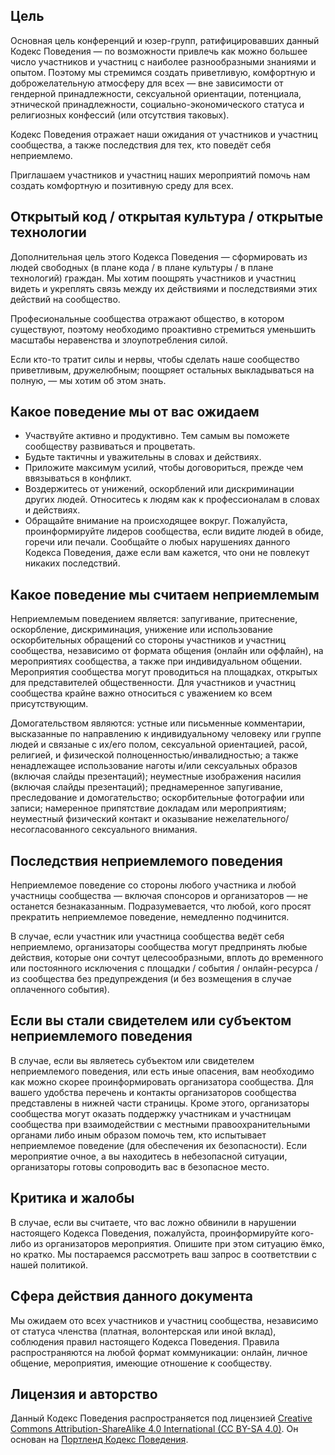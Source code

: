 Цель
-------

Основная цель конференций и юзер-групп, ратифицировавших данный Кодекс Поведения — по возможности привлечь как можно большее число участников и участниц с наиболее разнообразными знаниями и опытом. Поэтому мы стремимся создать приветливую, комфортную и доброжелательную атмосферу для всех — вне зависимости от гендерной принадлежности, сексуальной ориентации, потенциала, этнической принадлежности, социально-экономического статуса и религиозных конфессий (или отсутствия таковых).

Кодекс Поведения отражает наши ожидания от участников и участниц сообщества, а также последствия для тех, кто поведёт себя неприемлемо.

Приглашаем участников и участниц наших мероприятий помочь нам создать комфортную и позитивную среду для всех.


Открытый код / открытая культура / открытые технологии
--------------------------------------

Дополнительная цель этого Кодекса Поведения — сформировать из людей свободных (в плане кода / в плане культуры / в плане технологий) граждан. Мы хотим поощрять участников и участниц видеть и укреплять связь между их действиями и последствиями этих действий на сообщество.

Професиональные сообщества отражают общество, в котором существуют, поэтому необходимо проактивно стремиться уменьшить масштабы неравенства и злоупотребления силой.

Если кто-то тратит силы и нервы, чтобы сделать наше сообщество приветливым, дружелюбным; поощряет остальных выкладываться на полную, — мы хотим об этом знать.


Какое поведение мы от вас ожидаем
-----------------

* Участвуйте активно и продуктивно. Тем самым вы поможете сообществу развиваться и процветать. 
* Будьте тактичны и уважительны в словах и действиях.
* Приложите максимум усилий, чтобы договориться, прежде чем ввязываться в конфликт.
* Воздержитесь от унижений, оскорблений или дискриминации других людей. Относитесь к людям как к профессионалам в словах и действиях.
* Обращайте внимание на происходящее вокруг. Пожалуйста, проинформируйте лидеров сообщества, если видите людей в обиде, горечи или печали. Сообщайте о любых нарушениях данного Кодекса Поведения, даже если вам кажется, что они не повлекут никаких последствий.


Какое поведение мы считаем неприемлемым
---------------------

Неприемлемым поведением является: запугивание, притеснение, оскорбление, дискриминация, унижение или использование оскорбительных обращений со стороны участников и участниц сообщества, независимо от формата общения (онлайн или оффлайн), на мероприятиях сообщества, а также при индивидуальном общении. Мероприятия сообщества могут проводиться на площадках, открытых для представителей общественности. Для участников и участниц сообщества крайне важно относиться с уважением ко всем присутствующим.

Домогательством являются: устные или письменные комментарии, высказанные по направлению к индивидуальному человеку или группе людей и связаные с их/его полом, сексуальной ориентацией, расой, религией, и физической полноценностью/инвалидностью; а также ненадлежащее использование наготы и/или сексуальных образов (включая слайды презентаций); неуместные изображения насилия (включая слайды презентаций); преднамеренное запугивание, преследование и домогательство; оскорбительные фотографии или записи; намеренное припятствие докладам или мероприятиям; неуместный физический контакт и оказывание нежелательного/несогласованного сексуального внимания.


Последствия неприемлемого поведения
-------------------------------------

Неприемлемое поведение со стороны любого участника и любой участницы сообщества — включая спонсоров и организаторов — не останется безнаказанным. Подразумевается, что любой, кого просят прекратить неприемлемое поведение, немедленно подчинится.

В случае, если участник или участница сообщества ведёт себя неприемлемо, организаторы сообщества могут предпринять любые действия, которые они сочтут целесообразными, вплоть до временного или постоянного исключения с площадки / события / онлайн-ресурса / из сообщества без предупреждения (и без возмещения в случае оплаченного события).


Если вы стали свидетелем или субъектом неприемлемого поведения
------------------------------------------------------

В случае, если вы являетесь субъектом или свидетелем неприемлемого поведения, или есть иные опасения, вам необходимо как можно скорее проинформировать организатора сообщества. Для вашего удобства перечень и контакты организаторов сообщества представлены в нижней части страницы. Кроме этого, организаторы сообщества могут оказать поддержку участникам и участницам сообщества при взаимодействии с местными правоохранительными органами либо иным образом помочь тем, кто испытывает неприемлемое поведение (для обеспечения их безопасности). Если мероприятие очное, а вы находитесь в небезопасной ситуации, организаторы готовы сопроводить вас в безопасное место.


Критика и жалобы
---------------------

В случае, если вы считаете, что вас ложно обвинили в нарушении настоящего Кодекса Поведения, пожалуйста, проинформируйте кого-либо из организаторов мероприятия. Опишите при этом ситуацию ёмко, но кратко. Мы постараемся рассмотреть ваш запрос в соответствии с нашей политикой.


Сфера действия данного документа
-----

Мы ожидаем ото всех участников и участниц сообщества, независимо от статуса членства (платная, волонтерская или иной вклад), соблюдения правил настоящего Кодекса Поведения. Правила распространяются на любой формат коммуникации: онлайн, личное общение, мероприятия, имеющие отношение к сообществу.


Лицензия и авторство
-----------------------

Данный Кодекс Поведения распространяется под лицензией [Creative Commons Attribution-ShareAlike 4.0 International (CC BY-SA 4.0)](https://creativecommons.org/licenses/by-sa/4.0/). Он основан на [Портленд Кодекс Поведения](https://pdxruby.org/CONDUCT).
